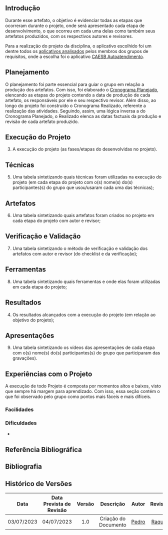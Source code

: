 ## Introdução
Durante esse artefato, o objetivo é evidenciar todas as etapas que ocorreram durante o projeto, onde será apresentado cada etapa de desenvolvimento, o que ocorreu em cada uma delas como também seus artefatos produzidos, com os respectivos autores e revisores.

Para a realização do projeto da disciplina, o aplicativo escolhido foi um dentre todos os [aplicativos analisados](../Pre-rastreabilidade/aplicativos_analisados.md) pelos membros dos grupos de requisitos, onde a escolha foi o aplicativo [CAESB Autoatendimento](../Planejamento/aplicativo_escolhido.md).

## Planejamento
O planejamento foi parte essencial para guiar o grupo em relação a produção dos artefatos. Com isso, foi elaborado o [Cronograma Planejado](../Planejamento/cronograma.md), elencando as etapas do projeto contendo a data de produção de cada artefato, os responsáveis por ele e seu respectivo revisor. Além disso, ao longo do projeto foi construído o Cronograma Realizado, referente a realização das atividades. Seguindo, assim, uma lógica inversa a do Cronograma Planejado, o Realizado elenca as datas factuais da produção e revisão de cada artefato produzido.


## Execução do Projeto  
3. A execução do projeto (as fases/etapas do desenvolvidas no projeto).



## Técnicas
5. Uma tabela sintetizando quais técnicas foram utilizadas na execução do projeto (em cada etapa do projeto com o(s) nome(s) do(s) participantes(s) do grupo que usou/usaram cada uma das técnicas);


## Artefatos
6. Uma tabela sintetizando quais artefatos foram criados no projeto em cada etapa do projeto com autor e revisor;


## Verificação e Validação
7. Uma tabela sintetizando o método de verificação e validação dos artefatos com autor e revisor (do checklist e da verificação);


## Ferramentas
8. Uma tabela sintetizando quais ferramentas e onde elas foram utilizadas em cada etapa do projeto;

## Resultados
4. Os resultados alcançados com a execução do projeto (em relação ao objetivo do projeto);

## Apresentações
9. Uma tabela sintetizando os vídeos das apresentações de cada etapa com o(s) nome(s) do(s) participantes(s) do grupo que participaram das gravações).


## Experiências com o Projeto
A execução de todo Projeto é composta por momentos altos e baixos, visto que sempre há margem para aprendizado. Com isso, essa seção contém o que foi observado pelo grupo como pontos mais fáceis e mais difíceis.

### Facilidades

### Dificuldades
- 

## Referência Bibliográfica


## Bibliografia


## Histórico de Versões

|    Data    | Data Prevista de Revisão | Versão | Descrição | Autor |Revisor  |
| :--------: | :-----: | :----: | :------: | :------: | :----: |
|  03/07/2023 | 04/07/2023 | 1.0 | Criação do Documento | [Pedro](https://github.com/pedrobarbosaocb) | [Raquel](https://github.com/raqueleucaria) |